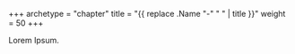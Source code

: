 +++
archetype = "chapter"
title = "{{ replace .Name "-" " " | title }}"
weight = 50
+++

Lorem Ipsum.